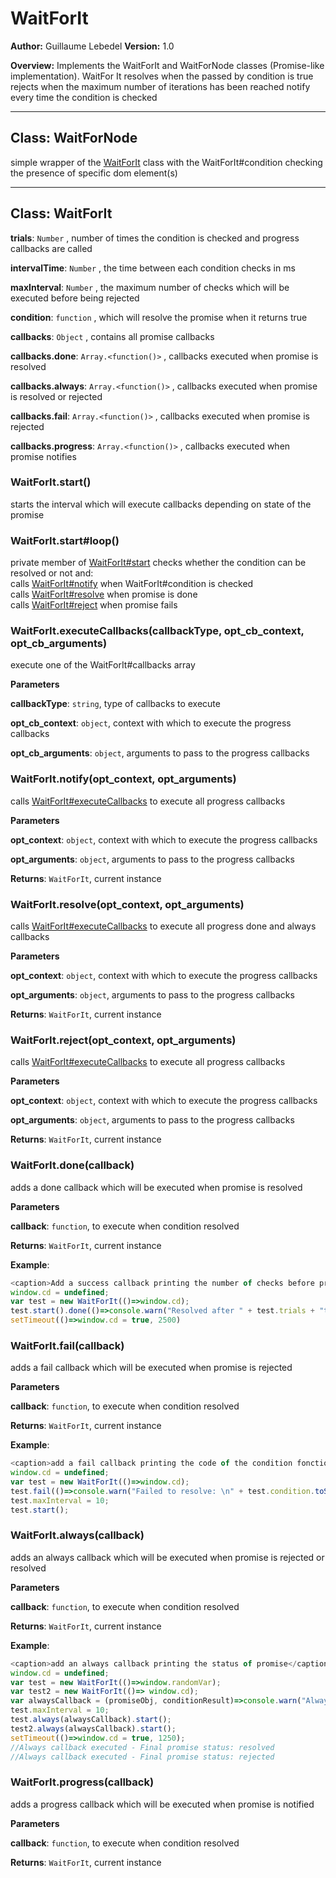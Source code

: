 # WaitForIt

**Author:** Guillaume Lebedel
**Version:** 1.0

**Overview:** Implements the WaitForIt and WaitForNode classes (Promise-like implementation).
WaitFor It resolves when the passed by condition is true
rejects when the maximum number of iterations has been reached
notify every time the condition is checked


* * *

## Class: WaitForNode
simple wrapper of the [WaitForIt](#waitforit) class with the WaitForIt#condition checking the presence of specific dom element(s)

* * *

## Class: WaitForIt


**trials**: `Number` , number of times the condition is checked and progress callbacks are called

**intervalTime**: `Number` , the time between each condition checks in ms

**maxInterval**: `Number` , the maximum number of checks which will be executed before being rejected

**condition**: `function` , which will resolve the promise when it returns true

**callbacks**: `Object` , contains all promise callbacks

**callbacks.done**: `Array.<function()>` , callbacks executed when promise is resolved

**callbacks.always**: `Array.<function()>` , callbacks executed when promise is resolved or rejected

**callbacks.fail**: `Array.<function()>` , callbacks executed when promise is rejected

**callbacks.progress**: `Array.<function()>` , callbacks executed when promise notifies

### WaitForIt.start() 

starts the interval which will execute callbacks depending on state of the promise

### WaitForIt.start#loop() 

private member of [WaitForIt#start](#waitforit#start) checks whether the condition can be resolved or not and:
<br/>calls [WaitForIt#notify](#waitforit#notify) when WaitForIt#condition is checked
<br/>calls [WaitForIt#resolve](#waitforit#resolve) when promise is done
<br/>calls [WaitForIt#reject](#waitforit#reject) when promise fails


### WaitForIt.executeCallbacks(callbackType, opt_cb_context, opt_cb_arguments) 

execute one of the WaitForIt#callbacks array

**Parameters**

**callbackType**: `string`, type of callbacks to execute

**opt_cb_context**: `object`, context with which to execute the progress callbacks

**opt_cb_arguments**: `object`, arguments to pass to the progress callbacks



### WaitForIt.notify(opt_context, opt_arguments) 

calls [WaitForIt#executeCallbacks](#waitforit#executecallbacks) to execute all progress callbacks

**Parameters**

**opt_context**: `object`, context with which to execute the progress callbacks

**opt_arguments**: `object`, arguments to pass to the progress callbacks

**Returns**: `WaitForIt`, current instance


### WaitForIt.resolve(opt_context, opt_arguments) 

calls [WaitForIt#executeCallbacks](#waitforit#executecallbacks) to execute all progress done and always callbacks

**Parameters**

**opt_context**: `object`, context with which to execute the progress callbacks

**opt_arguments**: `object`, arguments to pass to the progress callbacks

**Returns**: `WaitForIt`, current instance


### WaitForIt.reject(opt_context, opt_arguments) 

calls [WaitForIt#executeCallbacks](#waitforit#executecallbacks) to execute all progress callbacks

**Parameters**

**opt_context**: `object`, context with which to execute the progress callbacks

**opt_arguments**: `object`, arguments to pass to the progress callbacks

**Returns**: `WaitForIt`, current instance


### WaitForIt.done(callback) 

adds a done callback which will be executed when promise is resolved

**Parameters**

**callback**: `function`, to execute when condition resolved

**Returns**: `WaitForIt`, current instance

**Example**:
```js
<caption>Add a success callback printing the number of checks before promise was resolved</caption>
window.cd = undefined;
var test = new WaitForIt(()=>window.cd);
test.start().done(()=>console.warn("Resolved after " + test.trials + "th notification"));
setTimeout(()=>window.cd = true, 2500)
```


### WaitForIt.fail(callback) 

adds a fail  callback which will be executed when promise is rejected

**Parameters**

**callback**: `function`, to execute when condition resolved

**Returns**: `WaitForIt`, current instance

**Example**:
```js
<caption>add a fail callback printing the code of the condition fonction</caption>
window.cd = undefined;
var test = new WaitForIt(()=>window.cd);
test.fail(()=>console.warn("Failed to resolve: \n" + test.condition.toString() + "\n after " + test.trials + " iterations."));
test.maxInterval = 10;
test.start();
```


### WaitForIt.always(callback) 

adds an always callback which will be executed when promise is rejected or resolved

**Parameters**

**callback**: `function`, to execute when condition resolved

**Returns**: `WaitForIt`, current instance

**Example**:
```js
<caption>add an always callback printing the status of promise</caption>
window.cd = undefined;
var test = new WaitForIt(()=>window.randomVar);
var test2 = new WaitForIt(()=> window.cd);
var alwaysCallback = (promiseObj, conditionResult)=>console.warn("Always callback executed - Final promise status: " + promiseObj.state)
test.maxInterval = 10;
test.always(alwaysCallback).start();
test2.always(alwaysCallback).start();
setTimeout(()=>window.cd = true, 1250);
//Always callback executed - Final promise status: resolved
//Always callback executed - Final promise status: rejected
```


### WaitForIt.progress(callback) 

adds a progress callback which will be executed when promise is notified

**Parameters**

**callback**: `function`, to execute when condition resolved

**Returns**: `WaitForIt`, current instance


